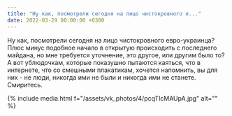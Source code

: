```yaml
---
title: "Ну как, посмотрели сегодня на лицо чистокровного е..."
date: 2022-03-29 00:00:00 +0300
---
```


Ну как, посмотрели сегодня на лицо чистокровного евро-украинца? Плюс минус подобное начало в открытую происходить с последнего майдана, но мне требуется уточнение, это другое, или другим было то?
А вот ублюдочкам, которые показушно пытаются каяться, что в интернете, что со смешными плакатикам, хочется напомнить, вы для них - не люди, никогда ими не были и никогда ими не станете. Смиритесь.

{% include media.html f="/assets/vk_photos/4/pcqTlcMAUpA.jpg" alt="" %}
